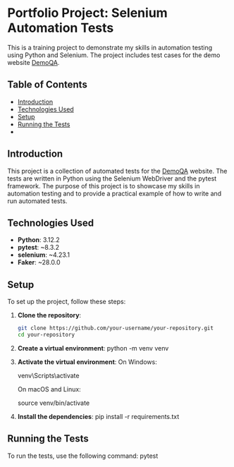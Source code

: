 # Portfolio Project: Selenium Automation Tests

This is a training project to demonstrate my skills in automation testing using Python and Selenium. The project includes test cases for the demo website [DemoQA](https://demoqa.com/).

## Table of Contents

- [Introduction](#introduction)
- [Technologies Used](#technologies-used)
- [Setup](#setup)
- [Running the Tests](#running-the-tests)
- 

## Introduction

This project is a collection of automated tests for the [DemoQA](https://demoqa.com/) website. The tests are written in Python using the Selenium WebDriver and the pytest framework. The purpose of this project is to showcase my skills in automation testing and to provide a practical example of how to write and run automated tests.

## Technologies Used

- **Python**: 3.12.2
- **pytest**: ~8.3.2
- **selenium**: ~4.23.1
- **Faker**: ~28.0.0

## Setup

To set up the project, follow these steps:

1. **Clone the repository**:
   ```sh
   git clone https://github.com/your-username/your-repository.git
   cd your-repository

2. **Create a virtual environment**:
   python -m venv venv

3. **Activate the virtual environment**:
   On Windows:

   venv\Scripts\activate

   On macOS and Linux:

   source venv/bin/activate
4.  **Install the dependencies**:
   pip install -r requirements.txt

## Running the Tests
   To run the tests, use the following command:
   pytest
